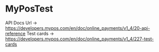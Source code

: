 # MyPosTest

API Docs Url -> https://developers.mypos.com/en/doc/online_payments/v1_4/20-api-reference
Test cards -> https://developers.mypos.com/en/doc/online_payments/v1_4/227-test-cards
